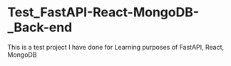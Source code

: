 # Test_FastAPI-React-MongoDB-_Back-end
This is a test project I have done for Learning purposes of FastAPI, React, MongoDB
